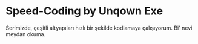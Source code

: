 # Speed-Coding by Unqown Exe

Serimizde, çeşitli altyapıları hızlı bir şekilde kodlamaya çalışıyorum. Bi' nevi meydan okuma.

